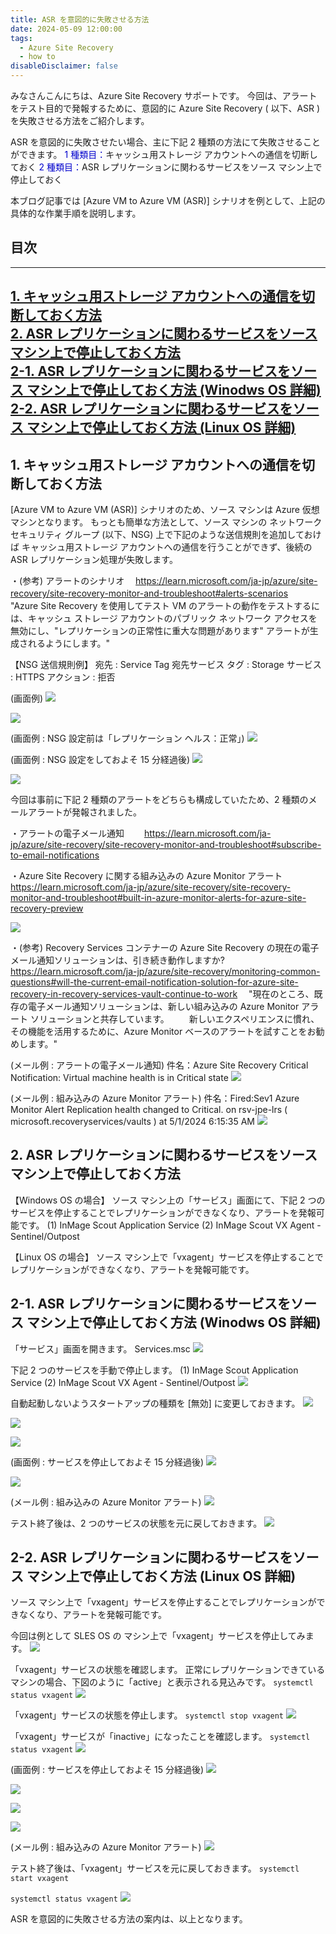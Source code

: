 ```yaml
---
title: ASR を意図的に失敗させる方法
date: 2024-05-09 12:00:00
tags:
  - Azure Site Recovery
  - how to
disableDisclaimer: false
---
```


<!-- more -->
みなさんこんにちは、Azure Site Recovery サポートです。
今回は、アラートをテスト目的で発報するために、意図的に Azure Site Recovery ( 以下、ASR ) を失敗させる方法をご紹介します。

ASR を意図的に失敗させたい場合、主に下記 2 種類の方法にて失敗させることができます。
<font color="MediumBlue">1 種類目：</font>キャッシュ用ストレージ アカウントへの通信を切断しておく
<font color="MediumBlue">2 種類目：</font>ASR レプリケーションに関わるサービスをソース マシン上で停止しておく

本ブログ記事では [Azure VM to Azure VM (ASR)] シナリオを例として、上記の具体的な作業手順を説明します。

## 目次
-----------------------------------------------------------
[1. キャッシュ用ストレージ アカウントへの通信を切断しておく方法](#1)  
[2. ASR レプリケーションに関わるサービスをソース マシン上で停止しておく方法](#2)   
[2-1. ASR レプリケーションに関わるサービスをソース マシン上で停止しておく方法 (Winodws OS 詳細)](#2-1)  
[2-2. ASR レプリケーションに関わるサービスをソース マシン上で停止しておく方法 (Linux OS 詳細)](#2-2)  
-----------------------------------------------------------

## <a id="1"></a> 1. キャッシュ用ストレージ アカウントへの通信を切断しておく方法
[Azure VM to Azure VM (ASR)] シナリオのため、ソース マシンは Azure 仮想マシンとなります。
もっとも簡単な方法として、ソース マシンの ネットワーク セキュリティ グループ (以下、NSG) 上で下記のような送信規則を追加しておけば
キャッシュ用ストレージ アカウントへの通信を行うことができず、後続の ASR レプリケーション処理が失敗します。

・(参考) アラートのシナリオ
　https://learn.microsoft.com/ja-jp/azure/site-recovery/site-recovery-monitor-and-troubleshoot#alerts-scenarios
　"Azure Site Recovery を使用してテスト VM のアラートの動作をテストするには、キャッシュ ストレージ アカウントのパブリック ネットワーク アクセスを無効にし、"レプリケーションの正常性に重大な問題があります" アラートが生成されるようにします。"

【NSG 送信規則例】
宛先 : Service Tag
宛先サービス タグ : Storage
サービス : HTTPS
アクション : 拒否

(画面例)
![](https://github.com/jpabrs-scem/blog/assets/96324317/f0c1c8dd-4f66-49a7-b66b-709d05ca0068)

![](https://github.com/jpabrs-scem/blog/assets/96324317/bd924838-dc59-4c26-8f64-266794c07459)

(画面例 : NSG 設定前は「レプリケーション ヘルス：正常」)
![](https://github.com/jpabrs-scem/blog/assets/96324317/02ab7387-f6e2-4f2d-8261-20751bbc9683)

(画面例 : NSG 設定をしておよそ 15 分経過後)
![](https://github.com/jpabrs-scem/blog/assets/96324317/4241b9e0-a5a4-450a-bf99-a7be97f9037d)

![](https://github.com/jpabrs-scem/blog/assets/96324317/ce13af7f-75f0-4514-a606-9514ebcaeb54)

今回は事前に下記 2 種類のアラートをどちらも構成していたため、2 種類のメールアラートが発報されました。

・アラートの電子メール通知
　　https://learn.microsoft.com/ja-jp/azure/site-recovery/site-recovery-monitor-and-troubleshoot#subscribe-to-email-notifications

・Azure Site Recovery に関する組み込みの Azure Monitor アラート
　https://learn.microsoft.com/ja-jp/azure/site-recovery/site-recovery-monitor-and-troubleshoot#built-in-azure-monitor-alerts-for-azure-site-recovery-preview

![](https://github.com/jpabrs-scem/blog/assets/96324317/16faf592-6bed-4d3c-b51f-c2e6e8f3262c)

・(参考) Recovery Services コンテナーの Azure Site Recovery の現在の電子メール通知ソリューションは、引き続き動作しますか?
　https://learn.microsoft.com/ja-jp/azure/site-recovery/monitoring-common-questions#will-the-current-email-notification-solution-for-azure-site-recovery-in-recovery-services-vault-continue-to-work
　"現在のところ、既存の電子メール通知ソリューションは、新しい組み込みの Azure Monitor アラート ソリューションと共存しています。 
　　新しいエクスペリエンスに慣れ、その機能を活用するために、Azure Monitor ベースのアラートを試すことをお勧めします。"

(メール例 : アラートの電子メール通知)
件名：Azure Site Recovery Critical Notification: Virtual machine health is in Critical state
![](https://github.com/jpabrs-scem/blog/assets/96324317/07145a97-6ee7-4def-96fa-83371136fbf2)

(メール例 : 組み込みの Azure Monitor アラート)
件名：Fired:Sev1 Azure Monitor Alert Replication health changed to Critical. on rsv-jpe-lrs ( microsoft.recoveryservices/vaults ) at 5/1/2024 6:15:35 AM
![](https://github.com/jpabrs-scem/blog/assets/96324317/ebcda96b-3637-4668-bf5c-5b9f360b0a4d)

## <a id="2"></a> 2. ASR レプリケーションに関わるサービスをソース マシン上で停止しておく方法
【Windows OS の場合】
ソース マシン上の「サービス」画面にて、下記 2 つのサービスを停止することでレプリケーションができなくなり、アラートを発報可能です。
(1) InMage Scout Application Service
(2) InMage Scout VX Agent - Sentinel/Outpost

【Linux OS の場合】
ソース マシン上で「vxagent」サービスを停止することでレプリケーションができなくなり、アラートを発報可能です。

## <a id="2-1"></a> 2-1. ASR レプリケーションに関わるサービスをソース マシン上で停止しておく方法 (Winodws OS 詳細)

「サービス」画面を開きます。
Services.msc
![](https://github.com/jpabrs-scem/blog/assets/96324317/eaccd3a8-bd09-472c-be4b-cf4f092ef063)

下記 2 つのサービスを手動で停止します。
(1) InMage Scout Application Service
(2) InMage Scout VX Agent - Sentinel/Outpost
![](https://github.com/jpabrs-scem/blog/assets/96324317/5fb4fd79-d6b4-40ce-bfcf-23b6aa4939f8)

自動起動しないようスタートアップの種類を [無効] に変更しておきます。
![](https://github.com/jpabrs-scem/blog/assets/96324317/f86d6864-9a4e-4d80-afa0-04747af1efe0)

![](https://github.com/jpabrs-scem/blog/assets/96324317/ac2c5b20-acbf-4ed8-bad9-029d54671ffd)

![](https://github.com/jpabrs-scem/blog/assets/96324317/5646e521-e505-4b60-b8f8-fc65e178d481)

(画面例 : サービスを停止しておよそ 15 分経過後)
![](https://github.com/jpabrs-scem/blog/assets/96324317/dcf49eb8-9cfb-40f5-81c9-c2427a0d2e90)

![](https://github.com/jpabrs-scem/blog/assets/96324317/39b38c4c-e570-42c7-bec6-ff11d9ce0675)

(メール例 : 組み込みの Azure Monitor アラート)
![](https://github.com/jpabrs-scem/blog/assets/96324317/02b07554-4630-44e2-a318-92bee9beffef)

テスト終了後は、2 つのサービスの状態を元に戻しておきます。
![](https://github.com/jpabrs-scem/blog/assets/96324317/7310c3f1-6cc8-419c-87b4-7bfc8c52e0a7)

## <a id="2-2"></a> 2-2. ASR レプリケーションに関わるサービスをソース マシン上で停止しておく方法 (Linux OS 詳細)

ソース マシン上で「vxagent」サービスを停止することでレプリケーションができなくなり、アラートを発報可能です。

今回は例として SLES OS の マシン上で「vxagent」サービスを停止してみます。
![](https://github.com/jpabrs-scem/blog/assets/96324317/f3591578-9a1d-4706-ac73-2cdf6eda9e06)

「vxagent」サービスの状態を確認します。
正常にレプリケーションできているマシンの場合、下図のように「active」と表示される見込みです。
`systemctl status vxagent`
![](https://github.com/jpabrs-scem/blog/assets/96324317/324db4e7-aa8f-4219-a558-e20476f59f07)

「vxagent」サービスの状態を停止します。
`systemctl stop vxagent`
![](https://github.com/jpabrs-scem/blog/assets/96324317/7a1faaa4-5d05-4183-9c89-bc844ae7e175)

「vxagent」サービスが「inactive」になったことを確認します。
`systemctl status vxagent`
![](https://github.com/jpabrs-scem/blog/assets/96324317/2cdaee3b-171e-467e-92d4-3bfc4035f2c3)

(画面例 : サービスを停止しておよそ 15 分経過後)
![](https://github.com/jpabrs-scem/blog/assets/96324317/f903603e-df14-4ebb-91cf-ca700c7b558e)

![](https://github.com/jpabrs-scem/blog/assets/96324317/34680ce3-f95a-417c-9e22-154834dddcfb)

![](https://github.com/jpabrs-scem/blog/assets/96324317/d028d22d-5e85-41dc-aa03-ba6e833d67b9)

![](https://github.com/jpabrs-scem/blog/assets/96324317/eb57c071-60b7-4ada-8c86-28aeca3403e8)

(メール例 : 組み込みの Azure Monitor アラート)
![](https://github.com/jpabrs-scem/blog/assets/96324317/04ba8b03-5db7-487a-b8de-fc6f99014356)

テスト終了後は、「vxagent」サービスを元に戻しておきます。
`systemctl start vxagent`

`systemctl status vxagent`
![](https://github.com/jpabrs-scem/blog/assets/96324317/04ae5d93-c899-4a89-a54a-34ccd0d43b1c)


ASR を意図的に失敗させる方法の案内は、以上となります。